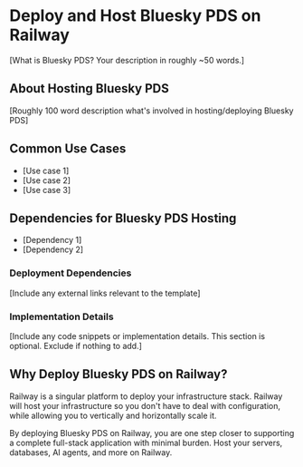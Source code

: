 # Deploy and Host Bluesky PDS on Railway

[What is Bluesky PDS? Your description in roughly ~50 words.]

## About Hosting Bluesky PDS

[Roughly 100 word description what's involved in hosting/deploying Bluesky PDS]

## Common Use Cases

- [Use case 1]
- [Use case 2]
- [Use case 3]

## Dependencies for Bluesky PDS Hosting

- [Dependency 1]
- [Dependency 2]

### Deployment Dependencies

[Include any external links relevant to the template]

### Implementation Details <OPTIONAL>

[Include any code snippets or implementation details. This section is optional. Exclude if nothing to add.]

## Why Deploy Bluesky PDS on Railway?

<!-- Recommended: Keep this section as shown below -->
Railway is a singular platform to deploy your infrastructure stack. Railway will host your infrastructure so you don't have to deal with configuration, while allowing you to vertically and horizontally scale it.

By deploying Bluesky PDS on Railway, you are one step closer to supporting a complete full-stack application with minimal burden. Host your servers, databases, AI agents, and more on Railway.
<!-- End recommended section -->
